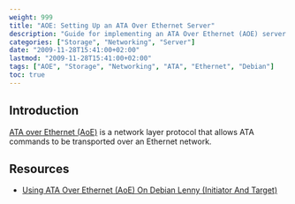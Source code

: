 ```yaml
---
weight: 999
title: "AOE: Setting Up an ATA Over Ethernet Server"
description: "Guide for implementing an ATA Over Ethernet (AOE) server to transport ATA commands over an Ethernet network."
categories: ["Storage", "Networking", "Server"]
date: "2009-11-28T15:41:00+02:00"
lastmod: "2009-11-28T15:41:00+02:00"
tags: ["AOE", "Storage", "Networking", "ATA", "Ethernet", "Debian"]
toc: true
---
```


## Introduction

[ATA over Ethernet (AoE)](https://en.wikipedia.org/wiki/ATA_over_Ethernet) is a network layer protocol that allows ATA commands to be transported over an Ethernet network.

## Resources
- [Using ATA Over Ethernet (AoE) On Debian Lenny (Initiator And Target)](/pdf/using_ata_over_ethernet_aoe.pdf)
